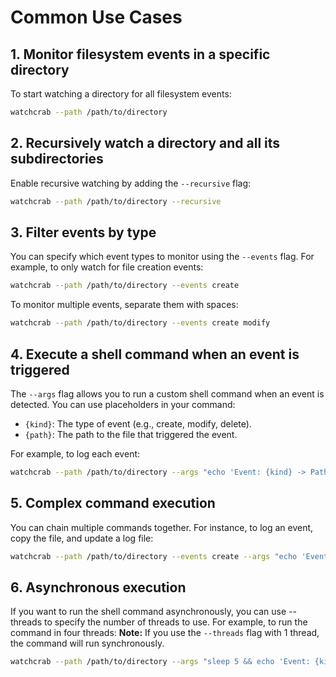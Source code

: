 # Common Use Cases

## 1. Monitor filesystem events in a specific directory

To start watching a directory for all filesystem events:

```bash
watchcrab --path /path/to/directory
```

## 2. Recursively watch a directory and all its subdirectories

Enable recursive watching by adding the `--recursive` flag:

```bash
watchcrab --path /path/to/directory --recursive
```

## 3. Filter events by type

You can specify which event types to monitor using the `--events` flag. For example, to only watch for file creation events:

```bash
watchcrab --path /path/to/directory --events create
```

To monitor multiple events, separate them with spaces:

```bash
watchcrab --path /path/to/directory --events create modify
```

## 4. Execute a shell command when an event is triggered

The `--args` flag allows you to run a custom shell command when an event is detected. You can use placeholders in your command:

- `{kind}`: The type of event (e.g., create, modify, delete).
- `{path}`: The path to the file that triggered the event.

For example, to log each event:

```bash
watchcrab --path /path/to/directory --args "echo 'Event: {kind} -> Path: {path}'"
```

## 5. Complex command execution

You can chain multiple commands together. For instance, to log an event, copy the file, and update a log file:

```bash
watchcrab --path /path/to/directory --events create --args "echo 'Event: {kind} -> Path: {path}' && cp -r {path} ./backup && echo 'log {kind} -> {path}' >> ./log.log"
```

## 6. Asynchronous execution

If you want to run the shell command asynchronously, you can use --threads to specify the number of threads to use. For example, to run the command in four threads:
**Note:** If you use the `--threads` flag with 1 thread, the command will run synchronously.

```bash
watchcrab --path /path/to/directory --args "sleep 5 && echo 'Event: {kind} -> Path: {path}'" --threads 4
```
